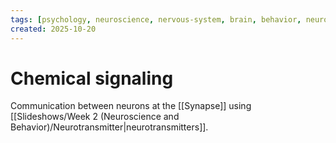 ```yaml
---
tags: [psychology, neuroscience, nervous-system, brain, behavior, neurotransmitters]
created: 2025-10-20
---
```

# Chemical signaling

Communication between neurons at the [[Synapse]] using [[Slideshows/Week 2 (Neuroscience and Behavior)/Neurotransmitter|neurotransmitters]].
